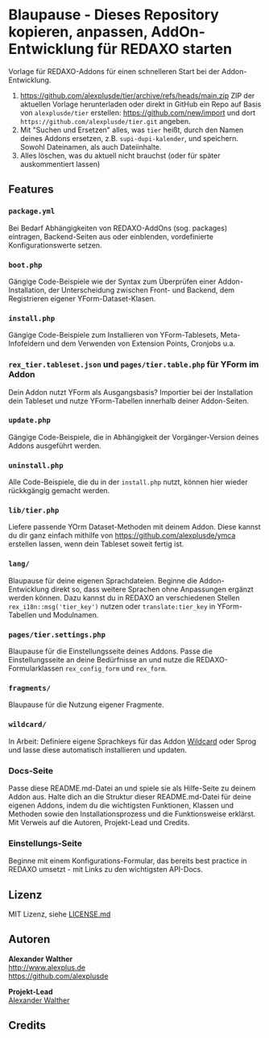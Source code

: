 # Blaupause - Dieses Repository kopieren, anpassen, AddOn-Entwicklung für REDAXO starten

Vorlage für REDAXO-Addons für einen schnelleren Start bei der Addon-Entwicklung.

1. <https://github.com/alexplusde/tier/archive/refs/heads/main.zip> ZIP der aktuellen Vorlage herunterladen oder direkt in GitHub ein Repo auf Basis von `alexplusde/tier` erstellen: <https://github.com/new/import> und dort `https://github.com/alexplusde/tier.git` angeben.
2. Mit "Suchen und Ersetzen" alles, was `tier` heißt, durch den Namen deines Addons ersetzen, z.B. `supi-dupi-kalender`, und speichern. Sowohl Dateinamen, als auch Dateiinhalte.
3. Alles löschen, was du aktuell nicht brauchst (oder für später auskommentiert lassen)

## Features

### `package.yml`

Bei Bedarf Abhängigkeiten von REDAXO-AddOns (sog. packages) eintragen, Backend-Seiten aus oder einblenden, vordefinierte Konfigurationswerte setzen.

### `boot.php`

Gängige Code-Beispiele wie der Syntax zum Überprüfen einer Addon-Installation, der Unterscheidung zwischen Front- und Backend, dem Registrieren eigener YForm-Dataset-Klasen.

### `install.php`

Gängige Code-Beispiele zum Installieren von YForm-Tablesets, Meta-Infofeldern und dem Verwenden von Extension Points, Cronjobs u.a.

### `rex_tier.tableset.json` und `pages/tier.table.php` für YForm im Addon

Dein Addon nutzt YForm als Ausgangsbasis? Importier bei der Installation dein Tableset und nutze YForm-Tabellen innerhalb deiner Addon-Seiten.

### `update.php`

Gängige Code-Beispiele, die in Abhängigkeit der Vorgänger-Version deines Addons ausgeführt werden.

### `uninstall.php`

Alle Code-Beispiele, die du in der `install.php` nutzt, können hier wieder rückkgängig gemacht werden.

### `lib/tier.php`

Liefere passende YOrm Dataset-Methoden mit deinem Addon. Diese kannst du dir ganz einfach mithilfe von <https://github.com/alexplusde/ymca> erstellen lassen, wenn dein Tableset soweit fertig ist.

### `lang/`

Blaupause für deine eigenen Sprachdateien. Beginne die Addon-Entwicklung direkt so, dass weitere Sprachen ohne Anpassungen ergänzt werden können. Dazu kannst du in REDAXO an verschiedenen Stellen `rex_i18n::msg('tier_key')` nutzen oder `translate:tier_key` in YForm-Tabellen und Modulnamen.

### `pages/tier.settings.php`

Blaupause für die Einstellungsseite deines Addons. Passe die Einstellungsseite an deine Bedürfnisse an und nutze die REDAXO-Formularklassen `rex_config_form` und `rex_form`.

### `fragments/`

Blaupause für die Nutzung eigener Fragmente.

### `wildcard/`

In Arbeit: Definiere eigene Sprachkeys für das Addon [Wildcard](https://github.com/alexplusde/wildcard) oder Sprog und lasse diese automatisch installieren und updaten.

### Docs-Seite

Passe diese README.md-Datei an und spiele sie als Hilfe-Seite zu deinem Addon aus. Halte dich an die Struktur dieser README.md-Datei für deine eigenen Addons, indem du die wichtigsten Funktionen, Klassen und Methoden sowie den Installationsprozess und die Funktionsweise erklärst. Mit Verweis auf die Autoren, Projekt-Lead und Credits.

### Einstellungs-Seite

Beginne mit einem Konfigurations-Formular, das bereits best practice in REDAXO umsetzt - mit Links zu den wichtigsten API-Docs.

## Lizenz

MIT Lizenz, siehe [LICENSE.md](https://github.com/alexplusde/tier/blob/master/LICENSE.md)  

## Autoren

**Alexander Walther**  
<http://www.alexplus.de>  
<https://github.com/alexplusde>  

**Projekt-Lead**  
[Alexander Walther](https://github.com/alexplusde)

## Credits
